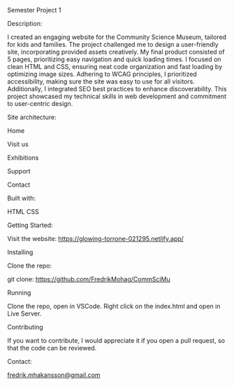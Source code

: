 Semester Project 1

Description:

I created an engaging website for the Community Science Museum, tailored for kids and families. The project challenged me to design a user-friendly site, incorporating provided assets creatively. My final product consisted of 5 pages, prioritizing easy navigation and quick loading times. I focused on clean HTML and CSS, ensuring neat code organization and fast loading by optimizing image sizes. Adhering to WCAG principles, I prioritized accessibility, making sure the site was easy to use for all visitors. Additionally, I integrated SEO best practices to enhance discoverability. This project showcased my technical skills in web development and commitment to user-centric design.

Site architecture:

Home

Visit us

Exhibitions

Support

Contact

Built with:

HTML CSS

Getting Started:

Visit the website: https://glowing-torrone-021295.netlify.app/

Installing

Clone the repo:

git clone: https://github.com/FredrikMohag/CommSciMu

Running

Clone the repo, open in VSCode. Right click on the index.html and open in Live Server.

Contributing

If you want to contribute, I would appreciate it if you open a pull request, so that the code can be reviewed.

Contact:

fredrik.mhakansson@gmail.com
